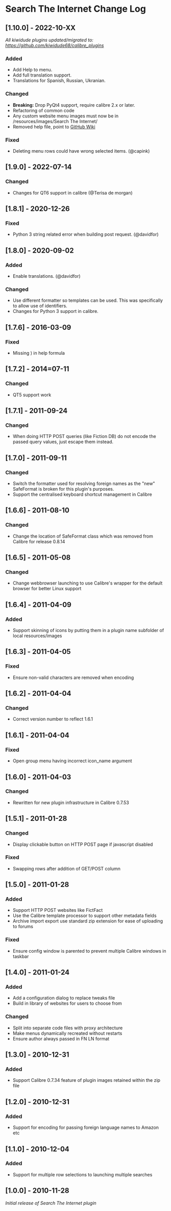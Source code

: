 # Search The Internet Change Log

## [1.10.0] - 2022-10-XX
_All kiwidude plugins updated/migrated to: https://github.com/kiwidude68/calibre_plugins_
### Added
- Add Help to menu.
- Add full translation support.
- Translations for Spanish, Russian, Ukranian.
### Changed
- **Breaking:** Drop PyQt4 support, require calibre 2.x or later.
- Refactoring of common code
- Any custom website menu images must now be in /resources/images/Search The Internet/
- Removed help file, point to [GitHub Wiki](https://github.com/kiwidude68/calibre_plugins/wiki/Search-The-Internet)
### Fixed
- Deleting menu rows could have wrong selected items. (@capink)

## [1.9.0] - 2022-07-14
### Changed
- Changes for QT6 support in calibre (@Terisa de morgan)
 
## [1.8.1] - 2020-12-26
### Fixed
- Python 3 string related error when building post request. (@davidfor)
 
## [1.8.0] - 2020-09-02
### Added
- Enable translations. (@davidfor)
### Changed
- Use different formatter so templates can be used. This was specifically to allow use of identifiers.
- Changes for Python 3 support in calibre.
 
## [1.7.6] - 2016-03-09
### Fixed
- Missing ) in help formula
 
## [1.7.2] - 2014=07-11
### Changed
- QT5 support work

## [1.7.1] - 2011-09-24
### Changed
- When doing HTTP POST queries (like Fiction DB) do not encode the passed query values, just escape them instead.

## [1.7.0] - 2011-09-11
### Changed
- Switch the formatter used for resolving foreign names as the "new" SafeFormat is broken for this plugin's purposes.
- Support the centralised keyboard shortcut management in Calibre

## [1.6.6] - 2011-08-10
### Changed
- Change the location of SafeFormat class which was removed from Calibre for release 0.8.14

## [1.6.5] - 2011-05-08
### Changed
- Change webbrowser launching to use Calibre's wrapper for the default browser for better Linux support

## [1.6.4] - 2011-04-09
### Added
- Support skinning of icons by putting them in a plugin name subfolder of local resources/images

## [1.6.3] - 2011-04-05
### Fixed
- Ensure non-valid characters are removed when encoding

## [1.6.2] - 2011-04-04
### Changed
- Correct version number to reflect 1.6.1

## [1.6.1] - 2011-04-04
### Fixed
- Open group menu having incorrect icon_name argument

## [1.6.0] - 2011-04-03
### Changed
- Rewritten for new plugin infrastructure in Calibre 0.7.53

## [1.5.1] - 2011-01-28
### Changed
- Display clickable button on HTTP POST page if javascript disabled
### Fixed
- Swapping rows after addition of GET/POST column

## [1.5.0] - 2011-01-28
### Added
- Support HTTP POST websites like FictFact
- Use the Calibre template processor to support other metadata fields
- Archive import export use standard zip extension for ease of uploading to forums
### Fixed
- Ensure config window is parented to prevent multiple Calibre windows in taskbar

## [1.4.0] - 2011-01-24
### Added
- Add a configuration dialog to replace tweaks file
- Build in library of websites for users to choose from
### Changed
- Split into separate code files with proxy architecture
- Make menus dynamically recreated without restarts
- Ensure author always passed in FN LN format

## [1.3.0] - 2010-12-31
### Added
- Support Calibre 0.7.34 feature of plugin images retained within the zip file

## [1.2.0] - 2010-12-31
### Added
- Support for encoding for passing foreign language names to Amazon etc

## [1.1.0] - 2010-12-04
### Added
- Support for multiple row selections to launching multiple searches

## [1.0.0] - 2010-11-28
_Initial release of Search The Internet plugin_
